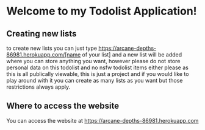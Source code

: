 # Welcome to my Todolist Application!

## Creating new lists

to create new lists you can just type https://arcane-depths-86981.herokuapp.com/[name of your list] and a new list will be added where you can store anything you want, however please
do not store personal data on this todolist and no nsfw todolist items either please as this is all publically viewable, this is just a project and if you would like to play
around with it you can create as many lists as you want but those restrictions always apply.

## Where to access the website

You can access the website at https://arcane-depths-86981.herokuapp.com
